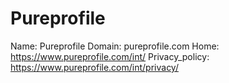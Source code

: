 
# Pureprofile

Name: Pureprofile
Domain: pureprofile.com
Home: https://www.pureprofile.com/int/
Privacy_policy: https://www.pureprofile.com/int/privacy/
